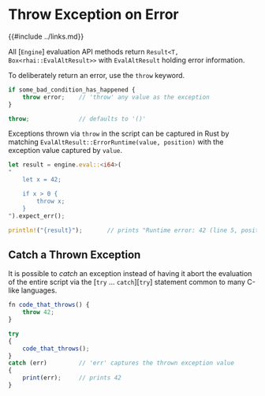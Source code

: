 Throw Exception on Error
========================

{{#include ../links.md}}

All [`Engine`] evaluation API methods return `Result<T, Box<rhai::EvalAltResult>>`
with `EvalAltResult` holding error information.

To deliberately return an error, use the `throw` keyword.

```js
if some_bad_condition_has_happened {
    throw error;    // 'throw' any value as the exception
}

throw;              // defaults to '()'
```

Exceptions thrown via `throw` in the script can be captured in Rust by matching
`EvalAltResult::ErrorRuntime(value, position)` with the exception value captured by `value`.

```rust
let result = engine.eval::<i64>(
"
    let x = 42;

    if x > 0 {
        throw x;
    }
").expect_err();

println!("{result}");       // prints "Runtime error: 42 (line 5, position 15)"
```


Catch a Thrown Exception
------------------------

It is possible to _catch_ an exception instead of having it abort the evaluation
of the entire script via the [`try` ... `catch`][`try`]
statement common to many C-like languages.

```js
fn code_that_throws() {
    throw 42;
}

try
{
    code_that_throws();
}
catch (err)         // 'err' captures the thrown exception value
{
    print(err);     // prints 42
}
```
